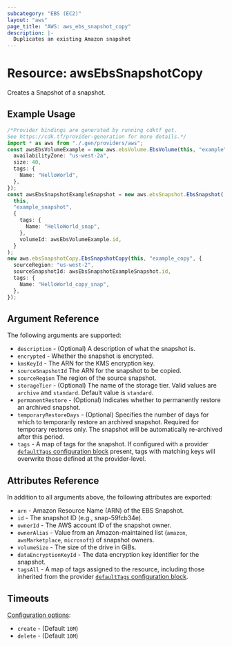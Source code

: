 ```yaml
---
subcategory: "EBS (EC2)"
layout: "aws"
page_title: "AWS: aws_ebs_snapshot_copy"
description: |-
  Duplicates an existing Amazon snapshot
---
```


# Resource: awsEbsSnapshotCopy

Creates a Snapshot of a snapshot.

## Example Usage

```typescript
/*Provider bindings are generated by running cdktf get.
See https://cdk.tf/provider-generation for more details.*/
import * as aws from "./.gen/providers/aws";
const awsEbsVolumeExample = new aws.ebsVolume.EbsVolume(this, "example", {
  availabilityZone: "us-west-2a",
  size: 40,
  tags: {
    Name: "HelloWorld",
  },
});
const awsEbsSnapshotExampleSnapshot = new aws.ebsSnapshot.EbsSnapshot(
  this,
  "example_snapshot",
  {
    tags: {
      Name: "HelloWorld_snap",
    },
    volumeId: awsEbsVolumeExample.id,
  }
);
new aws.ebsSnapshotCopy.EbsSnapshotCopy(this, "example_copy", {
  sourceRegion: "us-west-2",
  sourceSnapshotId: awsEbsSnapshotExampleSnapshot.id,
  tags: {
    Name: "HelloWorld_copy_snap",
  },
});

```

## Argument Reference

The following arguments are supported:

* `description` - (Optional) A description of what the snapshot is.
* `encrypted` - Whether the snapshot is encrypted.
* `kmsKeyId` - The ARN for the KMS encryption key.
* `sourceSnapshotId` The ARN for the snapshot to be copied.
* `sourceRegion` The region of the source snapshot.
* `storageTier` - (Optional) The name of the storage tier. Valid values are `archive` and `standard`. Default value is `standard`.
* `permanentRestore` - (Optional) Indicates whether to permanently restore an archived snapshot.
* `temporaryRestoreDays` - (Optional) Specifies the number of days for which to temporarily restore an archived snapshot. Required for temporary restores only. The snapshot will be automatically re-archived after this period.
* `tags` - A map of tags for the snapshot. If configured with a provider [`defaultTags` configuration block](https://registry.terraform.io/providers/hashicorp/aws/latest/docs#default_tags-configuration-block) present, tags with matching keys will overwrite those defined at the provider-level.

## Attributes Reference

In addition to all arguments above, the following attributes are exported:

* `arn` - Amazon Resource Name (ARN) of the EBS Snapshot.
* `id` - The snapshot ID (e.g., snap-59fcb34e).
* `ownerId` - The AWS account ID of the snapshot owner.
* `ownerAlias` - Value from an Amazon-maintained list (`amazon`, `awsMarketplace`, `microsoft`) of snapshot owners.
* `volumeSize` - The size of the drive in GiBs.
* `dataEncryptionKeyId` - The data encryption key identifier for the snapshot.
* `tagsAll` - A map of tags assigned to the resource, including those inherited from the provider [`defaultTags` configuration block](https://registry.terraform.io/providers/hashicorp/aws/latest/docs#default_tags-configuration-block).

## Timeouts

[Configuration options](https://developer.hashicorp.com/terraform/language/resources/syntax#operation-timeouts):

* `create` - (Default `10M`)
* `delete` - (Default `10M`)
